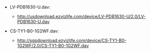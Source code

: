
- LV-PDB1630-U.dav:
    - http://usdownload.ezvizlife.com/device/LV-PDB1630-U/2.0/LV-PDB1630-U.dav


- CS-TY1-B0-1G2WF.dav:
    - http://sgpdownload.ezvizlife.com/device/CS-TY1-B0-1G2WF/2.0/CS-TY1-B0-1G2WF.dav